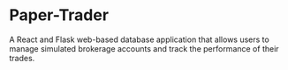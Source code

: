 # Paper-Trader
 A React and Flask web-based database application that allows users to manage simulated brokerage accounts and track the performance of their trades.
